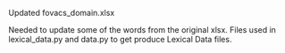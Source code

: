 Updated fovacs_domain.xlsx

Needed to update some of the words from the original xlsx. 
Files used in lexical_data.py and data.py to get produce Lexical Data files. 
